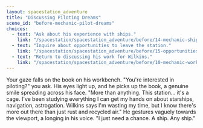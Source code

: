 ```yaml
---
layout: spacestation_adventure
title: "Discussing Piloting Dreams"
scene_id: "before-mechanic-pilot-dreams"
choices:
  - text: "Ask about his experience with ships."
    link: "/spacestation/spacestation_adventure/before/14-mechanic-ship-experience/"
  - text: "Inquire about opportunities to leave the station."
    link: "/spacestation/spacestation_adventure/before/15-opportunities-leave/"
  - text: "Return to discussing his work for Wilkins."
    link: "/spacestation/spacestation_adventure/before/10-mechanic-work/"
---
```


Your gaze falls on the book on his workbench. "You're interested in piloting?" you ask. His eyes light up, and he picks up the book, a genuine smile spreading across his face. "More than anything. This station... it's a cage. I've been studying everything I can get my hands on about starships, navigation, astrogation. Wilkins says I'm wasting my time, but I know there's more out there than just rust and recycled air." He gestures vaguely towards the viewport, a longing in his voice. "I just need a chance. A ship. Any ship."
